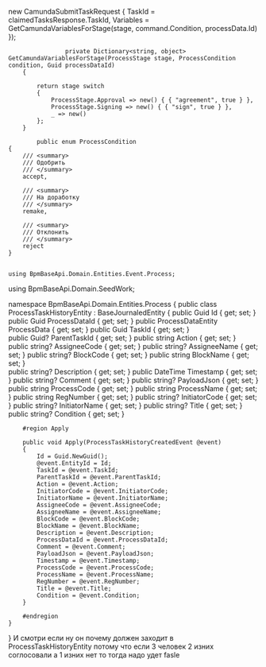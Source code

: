 new CamundaSubmitTaskRequest
                    {
                        TaskId = claimedTasksResponse.TaskId,
                        Variables = GetCamundaVariablesForStage(stage, command.Condition, processData.Id)
                    });


                    private Dictionary<string, object> GetCamundaVariablesForStage(ProcessStage stage, ProcessCondition condition, Guid processDataId)
        {
            
            return stage switch
            {
                ProcessStage.Approval => new() { { "agreement", true } },
                ProcessStage.Signing => new() { { "sign", true } },
                _ => new()
            };
        }

            public enum ProcessCondition
    {
        /// <summary>
        /// Одобрить
        /// </summary>
        accept,

        /// <summary>
        /// На доработку
        /// </summary>
        remake,

        /// <summary>
        /// Отклонить
        /// </summary>
        reject
    }


    using BpmBaseApi.Domain.Entities.Event.Process;
using BpmBaseApi.Domain.SeedWork;

namespace BpmBaseApi.Domain.Entities.Process
{
    public class ProcessTaskHistoryEntity : BaseJournaledEntity
    {
        public Guid Id { get; set; }
        public Guid ProcessDataId { get; set; }
        public ProcessDataEntity ProcessData { get; set; }
        public Guid TaskId { get; set; }            
        public Guid? ParentTaskId { get; set; }
        public string Action { get; set; }             
        public string? AssigneeCode { get; set; }
        public string? AssigneeName { get; set; }
        public string? BlockCode { get; set; }
        public string BlockName { get; set; }          
        public string? Description { get; set; }
        public DateTime Timestamp { get; set; }
        public string? Comment { get; set; }
        public string? PayloadJson { get; set; }
        public string ProcessCode { get; set; }
        public string ProcessName { get; set; }
        public string RegNumber { get; set; }
        public string? InitiatorCode { get; set; }
        public string? InitiatorName { get; set; }
        public string? Title { get; set; }
        public string? Condition { get; set; }


        #region Apply

        public void Apply(ProcessTaskHistoryCreatedEvent @event)
        {
            Id = Guid.NewGuid();
            @event.EntityId = Id;
            TaskId = @event.TaskId;
            ParentTaskId = @event.ParentTaskId;
            Action = @event.Action;
            InitiatorCode = @event.InitiatorCode;
            InitiatorName = @event.InitiatorName;
            AssigneeCode = @event.AssigneeCode;
            AssigneeName = @event.AssigneeName;
            BlockCode = @event.BlockCode;
            BlockName = @event.BlockName;
            Description = @event.Description;
            ProcessDataId = @event.ProcessDataId;
            Comment = @event.Comment;
            PayloadJson = @event.PayloadJson;
            Timestamp = @event.Timestamp;
            ProcessCode = @event.ProcessCode;
            ProcessName = @event.ProcessName;
            RegNumber = @event.RegNumber;
            Title = @event.Title;
            Condition = @event.Condition;
        }

        #endregion
    }
}
  И смотри если ну он почему должен заходит в ProcessTaskHistoryEntity потому что если 3 человек 2 изних соглосовали а 1 изних нет то тогда надо удет fasle
